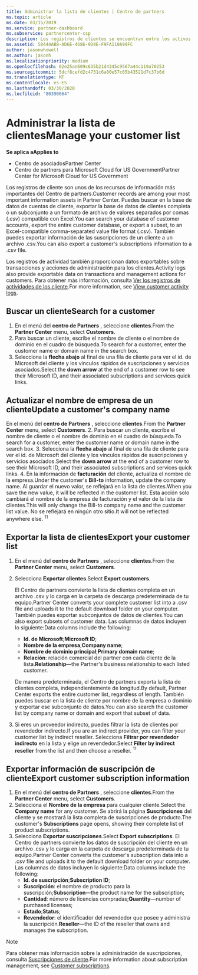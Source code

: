 ```yaml
---
title: Administrar la lista de clientes | Centro de partners
ms.topic: article
ms.date: 03/15/2019
ms.service: partner-dashboard
ms.subservice: partnercenter-csp
description: Los registros de clientes se encuentran entre los activos de información más importantes. Obtenga información acerca de cómo ver, buscar, actualizar y exportar información en la lista de clientes.
ms.assetid: 58444AB8-AD6E-4686-9D4E-F9FA110A99FC
author: jasonwhowell
ms.author: jasonh
ms.localizationpriority: medium
ms.openlocfilehash: 02e25ae609c635b21d4345c9567a44c119a70253
ms.sourcegitcommit: 5dcf8cefd2c4731c6a80e57c65b43521d7c37b6d
ms.translationtype: MT
ms.contentlocale: es-ES
ms.lasthandoff: 03/30/2020
ms.locfileid: "80390664"
---
```

# <a name="manage-your-customer-list"></a><span data-ttu-id="6d9a6-104">Administrar la lista de clientes</span><span class="sxs-lookup"><span data-stu-id="6d9a6-104">Manage your customer list</span></span>

<span data-ttu-id="6d9a6-105">**Se aplica a**</span><span class="sxs-lookup"><span data-stu-id="6d9a6-105">**Applies to**</span></span>

-  <span data-ttu-id="6d9a6-106">Centro de asociados</span><span class="sxs-lookup"><span data-stu-id="6d9a6-106">Partner Center</span></span>
-  <span data-ttu-id="6d9a6-107">Centro de partners para Microsoft Cloud for US Government</span><span class="sxs-lookup"><span data-stu-id="6d9a6-107">Partner Center for Microsoft Cloud for US Government</span></span>


<span data-ttu-id="6d9a6-108">Los registros de cliente son unos de los recursos de información más importantes del Centro de partners.</span><span class="sxs-lookup"><span data-stu-id="6d9a6-108">Customer records are among your most important information assets in Partner Center.</span></span> <span data-ttu-id="6d9a6-109">Puedes buscar en la base de datos de cuentas de cliente, exportar la base de datos de clientes completa o un subconjunto a un formato de archivo de valores separados por comas (.csv) compatible con Excel.</span><span class="sxs-lookup"><span data-stu-id="6d9a6-109">You can search your database of customer accounts, export the entire customer database, or export a subset, to an Excel-compatible comma-separated value file format (.csv).</span></span> <span data-ttu-id="6d9a6-110">También puedes exportar información de las suscripciones de un cliente a un archivo .csv.</span><span class="sxs-lookup"><span data-stu-id="6d9a6-110">You can also export a customer's subscriptions information to a .csv file.</span></span>

<span data-ttu-id="6d9a6-111">Los registros de actividad también proporcionan datos exportables sobre transacciones y acciones de administración para los clientes.</span><span class="sxs-lookup"><span data-stu-id="6d9a6-111">Activity logs also provide exportable data on transactions and management actions for customers.</span></span> <span data-ttu-id="6d9a6-112">Para obtener más información, consulta [Ver los registros de actividades de los cliente](activity-logs.md).</span><span class="sxs-lookup"><span data-stu-id="6d9a6-112">For more information, see [View customer activity logs](activity-logs.md).</span></span>


## <a name="search-for-a-customer"></a><span data-ttu-id="6d9a6-113">Buscar un cliente</span><span class="sxs-lookup"><span data-stu-id="6d9a6-113">Search for a customer</span></span>

1.  <span data-ttu-id="6d9a6-114">En el menú del **centro de Partners** , seleccione **clientes**.</span><span class="sxs-lookup"><span data-stu-id="6d9a6-114">From the **Partner Center** menu, select **Customers**.</span></span>
2.  <span data-ttu-id="6d9a6-115">Para buscar un cliente, escribe el nombre de cliente o el nombre de dominio en el cuadro de búsqueda.</span><span class="sxs-lookup"><span data-stu-id="6d9a6-115">To search for a customer, enter the customer name or domain name in the search box.</span></span>
3.  <span data-ttu-id="6d9a6-116">Selecciona la **flecha abajo** al final de una fila de cliente para ver el id. de Microsoft del cliente y los vínculos rápidos de suscripciones y servicios asociados.</span><span class="sxs-lookup"><span data-stu-id="6d9a6-116">Select the **down arrow** at the end of a customer row to see their Microsoft ID, and their associated subscriptions and services quick links.</span></span>

## <a name="update-a-customers-company-name"></a><span data-ttu-id="6d9a6-117">Actualizar el nombre de empresa de un cliente</span><span class="sxs-lookup"><span data-stu-id="6d9a6-117">Update a customer's company name</span></span>

<span data-ttu-id="6d9a6-118">En el menú del **centro de Partners** , seleccione **clientes**.</span><span class="sxs-lookup"><span data-stu-id="6d9a6-118">From the **Partner Center** menu, select **Customers**.</span></span>
2.  <span data-ttu-id="6d9a6-119">Para buscar un cliente, escribe el nombre de cliente o el nombre de dominio en el cuadro de búsqueda.</span><span class="sxs-lookup"><span data-stu-id="6d9a6-119">To search for a customer, enter the customer name or domain name in the search box.</span></span>
3.  <span data-ttu-id="6d9a6-120">Selecciona la **flecha abajo** al final de una fila de cliente para ver el id. de Microsoft del cliente y los vínculos rápidos de suscripciones y servicios asociados.</span><span class="sxs-lookup"><span data-stu-id="6d9a6-120">Select the **down arrow** at the end of a customer row to see their Microsoft ID, and their associated subscriptions and services quick links.</span></span>
4.  <span data-ttu-id="6d9a6-121">En la información de **facturación** del cliente, actualiza el nombre de la empresa.</span><span class="sxs-lookup"><span data-stu-id="6d9a6-121">Under the customer's **Bill-to** information, update the company name.</span></span> <span data-ttu-id="6d9a6-122">Al guardar el nuevo valor, se reflejará en la lista de clientes.</span><span class="sxs-lookup"><span data-stu-id="6d9a6-122">When you save the new value, it will be reflected in the customer list.</span></span> <span data-ttu-id="6d9a6-123">Esta acción solo cambiará el nombre de la empresa de facturación y el valor de la lista de clientes.</span><span class="sxs-lookup"><span data-stu-id="6d9a6-123">This will only change the Bill-to company name and the customer list value.</span></span> <span data-ttu-id="6d9a6-124">No se reflejará en ningún otro sitio.</span><span class="sxs-lookup"><span data-stu-id="6d9a6-124">It will not be reflected anywhere else.</span></span>
<span data-ttu-id="6d9a6-125"><sup>1</sup></span><span class="sxs-lookup"><span data-stu-id="6d9a6-125"><sup>1</sup></span></span>
## <a name="export-your-customer-list"></a><span data-ttu-id="6d9a6-126">Exportar la lista de clientes</span><span class="sxs-lookup"><span data-stu-id="6d9a6-126">Export your customer list</span></span>

1.  <span data-ttu-id="6d9a6-127">En el menú del **centro de Partners** , seleccione **clientes**.</span><span class="sxs-lookup"><span data-stu-id="6d9a6-127">From the **Partner Center** menu, select **Customers**.</span></span>
2.  <span data-ttu-id="6d9a6-128">Selecciona **Exportar clientes**.</span><span class="sxs-lookup"><span data-stu-id="6d9a6-128">Select **Export customers**.</span></span>

    <span data-ttu-id="6d9a6-129">El Centro de partners convierte la lista de clientes completa en un archivo .csv y lo carga en la carpeta de descarga predeterminada de tu equipo.</span><span class="sxs-lookup"><span data-stu-id="6d9a6-129">Partner Center converts your complete customer list into a .csv file and uploads it to the default download folder on your computer.</span></span> <span data-ttu-id="6d9a6-130">También puedes exportar subconjuntos de datos de clientes.</span><span class="sxs-lookup"><span data-stu-id="6d9a6-130">You can also export subsets of customer data.</span></span> <span data-ttu-id="6d9a6-131">Las columnas de datos incluyen lo siguiente:</span><span class="sxs-lookup"><span data-stu-id="6d9a6-131">Data columns include the following:</span></span>

    -   <span data-ttu-id="6d9a6-132">**Id. de Microsoft**;</span><span class="sxs-lookup"><span data-stu-id="6d9a6-132">**Microsoft ID**;</span></span>
    -   <span data-ttu-id="6d9a6-133">**Nombre de la empresa**;</span><span class="sxs-lookup"><span data-stu-id="6d9a6-133">**Company name**;</span></span>
    -   <span data-ttu-id="6d9a6-134">**Nombre de dominio principal**;</span><span class="sxs-lookup"><span data-stu-id="6d9a6-134">**Primary domain name**;</span></span>
    -   <span data-ttu-id="6d9a6-135">**Relación**: relación comercial del partner con cada cliente de la lista.</span><span class="sxs-lookup"><span data-stu-id="6d9a6-135">**Relationship**—the Partner's business relationship to each listed customer.</span></span>

    <span data-ttu-id="6d9a6-136">De manera predeterminada, el Centro de partners exporta la lista de clientes completa, independientemente de longitud.</span><span class="sxs-lookup"><span data-stu-id="6d9a6-136">By default, Partner Center exports the entire customer list, regardless of length.</span></span> <span data-ttu-id="6d9a6-137">También puedes buscar en la lista de cliente por nombre de la empresa o dominio y exportar ese subconjunto de datos.</span><span class="sxs-lookup"><span data-stu-id="6d9a6-137">You can also search the customer list by company name or domain and export that subset of data.</span></span>

3.  <span data-ttu-id="6d9a6-138">Si eres un proveedor indirecto, puedes filtrar la lista de clientes por revendedor indirecto.</span><span class="sxs-lookup"><span data-stu-id="6d9a6-138">If you are an indirect provider, you can filter your customer list by indirect reseller.</span></span> <span data-ttu-id="6d9a6-139">Selecciona **Filtrar por revendedor indirecto** en la lista y elige un revendedor.</span><span class="sxs-lookup"><span data-stu-id="6d9a6-139">Select **Filter by indirect reseller** from the list and then choose a reseller.</span></span>
<span data-ttu-id="6d9a6-140"><sup>1</sup></span><span class="sxs-lookup"><span data-stu-id="6d9a6-140"><sup>1</sup></span></span>

## <a name="export-customer-subscription-information"></a><span data-ttu-id="6d9a6-141">Exportar información de suscripción de cliente</span><span class="sxs-lookup"><span data-stu-id="6d9a6-141">Export customer subscription information</span></span>

1.  <span data-ttu-id="6d9a6-142">En el menú del **centro de Partners** , seleccione **clientes**.</span><span class="sxs-lookup"><span data-stu-id="6d9a6-142">From the **Partner Center** menu, select **Customers**.</span></span>
2.  <span data-ttu-id="6d9a6-143">Selecciona el **Nombre de la empresa** para cualquier cliente.</span><span class="sxs-lookup"><span data-stu-id="6d9a6-143">Select the **Company name** for any customer.</span></span> <span data-ttu-id="6d9a6-144">Se abrirá la página **Suscripciones** del cliente y se mostrará la lista completa de suscripciones de producto.</span><span class="sxs-lookup"><span data-stu-id="6d9a6-144">The customer's **Subscriptions** page opens, showing their complete list of product subscriptions.</span></span>
3.  <span data-ttu-id="6d9a6-145">Selecciona **Exportar suscripciones**.</span><span class="sxs-lookup"><span data-stu-id="6d9a6-145">Select **Export subscriptions**.</span></span> <span data-ttu-id="6d9a6-146">El Centro de partners convierte los datos de suscripción del cliente en un archivo .csv y lo carga en la carpeta de descarga predeterminada de tu equipo.</span><span class="sxs-lookup"><span data-stu-id="6d9a6-146">Partner Center converts the customer's subscription data into a .csv file and uploads it to the default download folder on your computer.</span></span> <span data-ttu-id="6d9a6-147">Las columnas de datos incluyen lo siguiente:</span><span class="sxs-lookup"><span data-stu-id="6d9a6-147">Data columns include the following:</span></span>
    -   <span data-ttu-id="6d9a6-148">**Id. de suscripción**;</span><span class="sxs-lookup"><span data-stu-id="6d9a6-148">**Subscription ID**;</span></span>
    -   <span data-ttu-id="6d9a6-149">**Suscripción**: el nombre de producto para la suscripción;</span><span class="sxs-lookup"><span data-stu-id="6d9a6-149">**Subscription**—the product name for the subscription;</span></span>
    -   <span data-ttu-id="6d9a6-150">**Cantidad**: número de licencias compradas;</span><span class="sxs-lookup"><span data-stu-id="6d9a6-150">**Quantity**—number of purchased licenses;</span></span>
    -   <span data-ttu-id="6d9a6-151">**Estado**;</span><span class="sxs-lookup"><span data-stu-id="6d9a6-151">**Status**;</span></span>
    -   <span data-ttu-id="6d9a6-152">**Revendedor**: el identificador del revendedor que posee y administra la suscripción.</span><span class="sxs-lookup"><span data-stu-id="6d9a6-152">**Reseller**—the ID of the reseller that owns and manages the subscription.</span></span>

> [!NOTE]  
> <span data-ttu-id="6d9a6-153">Para obtener más información sobre la administración de suscripciones, consulta [Suscripciones de cliente](customer-subscriptions.md).</span><span class="sxs-lookup"><span data-stu-id="6d9a6-153">For more information about subscription management, see [Customer subscriptions](customer-subscriptions.md).</span></span>

     

 

 



